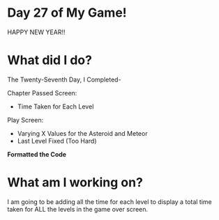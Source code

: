 # Day 27 of My Game!

HAPPY NEW YEAR!!

# What did I do?

The Twenty-Seventh Day, I Completed-

Chapter Passed Screen:

* Time Taken for Each Level

Play Screen:

* Varying X Values for the Asteroid and Meteor
* Last Level Fixed (Too Hard)

**Formatted the Code**

# What am I working on? 

I am going to be adding all the time for each level to display a total time taken for ALL the levels in the game over screen. 
